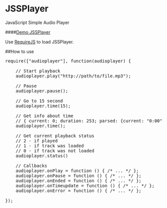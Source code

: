 JSSPlayer
=========

JavaScript Simple Audio Player

####[Demo JSSPlayer](http://belyash.github.io/JSSPlayer/)

Use [RequireJS](http://requirejs.org/) to load JSSPlayer.

##How to use

<pre>
require(["audioplayer"], function(audioplayer) {

	// Start playback
	audioplayer.play("http://path/to/file.mp3");

	// Pause
	audioplayer.pause();

	// Go to 15 second
	audioplayer.time(15);

	// Get info about time
	// { current: 0; duration: 253; parsed: {current: "0:00"; duration: "4:13"} }
	audioplayer.time();

	// Get current playback status
	// 2 - if played
	// 1 - if track was loaded
	// 0 - if track was not loaded
	audioplayer.status()

	// Callbacks
	audioplayer.onPlay = function () { /* ... */ };
	audioplayer.onPause = function () { /* ... */ };
	audioplayer.onEnded = function () { /* ... */ };
	audioplayer.onTimeupdate = function () { /* ... */ };
	audioplayer.onError = function () { /* ... */ };

});
</pre>